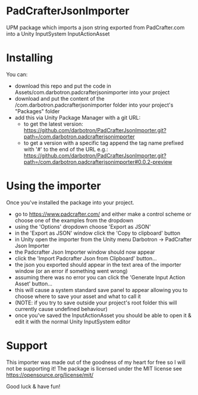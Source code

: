 # PadCrafterJsonImporter
UPM package which imports a json string exported from PadCrafter.com into a Unity InputSystem InputActionAsset

# Installing
You can:
- download this repo and put the code in Assets/com.darbotron.padcrafterjsonimporter into your project
- download and put the content of the /com.darbotron.padcrafterjsonimporter folder into your project's "Packages" folder
- add this via Unity Package Manager with a git URL: 
  - to get the latest version: https://github.com/darbotron/PadCrafterJsonImporter.git?path=/com.darbotron.padcrafterjsonimporter
  - to get a version with a specific tag append the tag name prefixed with '#' to the end of the URL e.g.: https://github.com/darbotron/PadCrafterJsonImporter.git?path=/com.darbotron.padcrafterjsonimporter#0.0.2-preview

# Using the importer
Once you've installed the package into your project.
- go to https://www.padcrafter.com/ and either make a control scheme or choose one of the examples from the dropdown
- using the 'Options' dropdown choose 'Export as JSON'
- in the 'Export as JSON' window click the 'Copy to clipboard' button
- in Unity open the importer from the Unity menu Darbotron -> PadCrafter Json Importer
- the Padcrafter Json Importer window should now appear
- click the 'Import Padcrafter Json from Clipboard' button...
- the json you exported should appear in the text area of the importer window (or an error if something went wrong)
- assuming there was no error you can click the 'Generate Input Action Asset' button...
- this will cause a system standard save panel to appear allowing you to choose where to save your asset and what to call it
- (NOTE: if you try to save outside your project's root folder this will currently cause undefined behaviour)
- once you've saved the InputActionAsset you should be able to open it & edit it with the normal Unity InputSystem editor

# Support
This importer was made out of the goodness of my heart for free so I will not be supporting it!
The package is licensed under the MIT license see https://opensource.org/license/mit/

Good luck & have fun!
